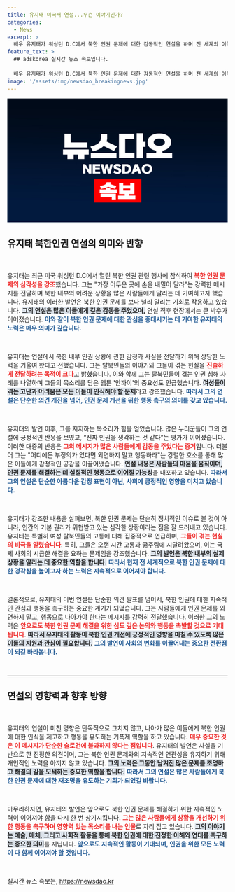 ```yaml
---
title: 유지태 미국서 연설...무슨 이야기인가?
categories:
  - News
excerpt: >
  배우 유지태가 워싱턴 D.C에서 북한 인권 문제에 대한 감동적인 연설을 하며 전 세계의 이목을 사로잡았습니다. 가장 어두운 곳에 손을 내밀어 달라는 그의 요청에 누리꾼들은 감명받아 찬사를 보냈습니다.
feature_text: >
  ## adskorea 실시간 뉴스 속보입니다.

  배우 유지태가 워싱턴 D.C에서 북한 인권 문제에 대한 감동적인 연설을 하며 전 세계의 이목을 사로잡았습니다. 가장 어두운 곳에 손을 내밀어 달라는 그의 요청에 누리꾼들은 감명받아 찬사를 보냈습니다.
image: '/assets/img/newsdao_breakingnews.jpg'
---
```


<p><img src="/assets/img/newsdao_breakingnews.jpg" alt="adskorea 속보" /></p>

<h2 data-ke-size="size26">유지태 북한인권 연설의 의미와 반향</h2>

<p data-ke-size="size16">&nbsp;</p>

<p>유지태는 최근 미국 워싱턴 D.C에서 열린 북한 인권 관련 행사에 참석하여 <b><span style="color: #ee2323;">북한 인권 문제의 심각성을 강조</span></b>했습니다. 그는 "가장 어두운 곳에 손을 내밀어 달라"는 강력한 메시지를 전달하며 북한 내부의 어려운 상황을 많은 사람들에게 알리는 데 기여하고자 했습니다. 유지태의 이러한 발언은 북한 인권 문제를 보다 널리 알리는 기회로 작용하고 있습니다. <b><span style="background-color: #21538527;">그의 연설은 많은 이들에게 깊은 감동을 주었으며,</span></b> 연설 직후 현장에서는 큰 박수가 이어졌습니다. <b><span style="color: #1a5490;">이와 같이 북한 인권 문제에 대한 관심을 증대시키는 데 기여한 유지태의 노력은 매우 의미가 깊습니다.</span></b></p>

<p data-ke-size="size16">&nbsp;</p>

<p>유지태는 연설에서 북한 내부 인권 상황에 관한 감정과 사실을 전달하기 위해 상당한 노력을 기울여 왔다고 전했습니다. 그는 탈북민들의 이야기와 그들이 겪는 현실을 <b><span style="color: #ee2323;">진솔하게 전달하려는 목적이 크다</span></b>고 밝혔습니다. 이와 함께 그는 탈북민들이 겪는 인권 침해 사례를 나열하며 그들의 목소리를 담은 웹툰 '안까이'의 중요성도 언급했습니다. <b><span style="background-color: #21538527;">여성들이 겪는 고난과 어려움은 모든 이들이 인식해야 할 문제</span></b>라고 강조했습니다. <b><span style="color: #1a5490;">따라서 그의 연설은 단순한 의견 개진을 넘어, 인권 문제 개선을 위한 행동 촉구의 의미를 갖고 있습니다.</span></b></p>

<p data-ke-size="size16">&nbsp;</p>

<p>유지태의 발언 이후, 그를 지지하는 목소리가 힘을 얻었습니다. 많은 누리꾼들이 그의 연설에 긍정적인 반응을 보였고, “진짜 인권을 생각하는 것 같다”는 평가가 이어졌습니다. 이러한 대중의 반응은 <b><span style="color: #ee2323;">그의 메시지가 많은 사람들에게 감동을 주었다는 증거</span></b>입니다. 더불어 그는 "어디에든 부정의가 있다면 외면하지 말고 행동하라"는 강렬한 호소를 통해 많은 이들에게 감정적인 공감을 이끌어냈습니다. <b><span style="background-color: #21538527;">연설 내용은 사람들의 마음을 움직이며, 인권 문제를 해결하는 데 실질적인 행동으로 이어질 가능성</span></b>을 내포하고 있습니다. <b><span style="color: #1a5490;">따라서 그의 연설은 단순한 아름다운 감정 표현이 아닌, 사회에 긍정적인 영향을 미치고 있습니다.</span></b></p>

<p data-ke-size="size16">&nbsp;</p>

<p>유지태가 강조한 내용을 살펴보면, 북한 인권 문제는 단순히 정치적인 이슈로 볼 것이 아니라, 인간의 기본 권리가 위협받고 있는 심각한 상황이라는 점을 잘 드러내고 있습니다. 유지태는 특별히 여성 탈북민들의 고통에 대해 집중적으로 언급하며, <b><span style="color: #ee2323;">그들이 겪는 현실의 비극을 알렸습니다</span></b>. 특히, 그들은 오랜 시간 고통과 굶주림에 시달려왔으며, 이는 국제 사회의 시급한 해결을 요하는 문제임을 강조했습니다. <b><span style="background-color: #21538527;">그의 발언은 북한 내부의 실제 상황을 알리는 데 중요한 역할을 합니다.</span></b> <b><span style="color: #1a5490;">따라서 현재 전 세계적으로 북한 인권 문제에 대한 경각심을 높이고자 하는 노력은 지속적으로 이어져야 합니다.</span></b></p>

<p data-ke-size="size16">&nbsp;</p>

<p>결론적으로, 유지태의 이번 연설은 단순한 의견 발표를 넘어서, 북한 인권에 대한 지속적인 관심과 행동을 촉구하는 중요한 계기가 되었습니다. 그는 사람들에게 인권 문제를 외면하지 말고, 행동으로 나아가야 한다는 메시지를 강력히 전달했습니다. 이러한 그의 노력은 <b><span style="color: #ee2323;">앞으로도 북한 인권 문제 해결을 위한 심도 깊은 논의와 행동을 촉발할 것으로 기대됩니다</span></b>. <b><span style="background-color: #21538527;">따라서 유지태의 활동이 북한 인권 개선에 긍정적인 영향을 미칠 수 있도록 많은 이들의 지원과 관심이 필요합니다.</span></b> <b><span style="color: #1a5490;">그의 발언이 사회의 변화를 이끌어내는 중요한 전환점이 되길 바라봅니다.</span></b></p>

<p data-ke-size="size16">&nbsp;</p>

<hr>

<h2 data-ke-size="size26">연설의 영향력과 향후 방향</h2>

<p data-ke-size="size16">&nbsp;</p>

<p>유지태의 연설이 미친 영향은 단독적으로 그치지 않고, 나아가 많은 이들에게 북한 인권에 대한 인식을 제고하고 행동을 유도하는 기폭제 역할을 하고 있습니다. <b><span style="color: #ee2323;">매우 중요한 것은 이 메시지가 단순한 슬로건에 불과하지 않다는 점입니다</span></b>. 유지태의 발언은 사실을 기반으로 한 진정한 의견이며, 그는 북한 인권 문제와의 지속적인 연관성을 유지하기 위해 개인적인 노력을 아끼지 않고 있습니다. <b><span style="background-color: #21538527;">그의 노력은 그동안 남겨진 많은 문제를 조명하고 해결의 길을 모색하는 중요한 역할을 합니다.</span></b> <b><span style="color: #1a5490;">따라서 그의 연설은 많은 사람들에게 북한 인권 문제에 대한 재조명을 유도하는 기회가 되었길 바랍니다.</span></b></p>

<p data-ke-size="size16">&nbsp;</p>

<p>마무리하자면, 유지태의 발언은 앞으로도 북한 인권 문제를 해결하기 위한 지속적인 노력이 이어져야 함을 다시 한 번 상기시킵니다. <b><span style="color: #ee2323;">그는 많은 사람들에게 상황을 개선하기 위한 행동을 촉구하며 영향력 있는 목소리를 내는 인물</span></b>로 자리 잡고 있습니다. <b><span style="background-color: #21538527;">그의 이야기는 예술, 매체, 그리고 사회적 활동을 통해 북한 인권에 대한 진정한 이해와 연대를 촉구하는 중요한 의미</span></b>를 지닙니다. <b><span style="color: #1a5490;">앞으로도 지속적인 활동이 기대되며, 인권을 위한 모든 노력이 다 함께 이어져야 할 것입니다.</span></b></p>

<p data-ke-size="size16">&nbsp;</p>
실시간 뉴스 속보는, <a href="https://newsdao.kr" rel="dofollow">https://newsdao.kr</a>


